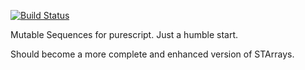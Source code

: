 [![Build Status](https://travis-ci.org/jutaro/purescript-stsequence.svg?branch=master)](https://travis-ci.org/jutaro/purescript-stsequence)

Mutable Sequences for purescript. Just a humble start.

Should become a more complete and enhanced version of STArrays.
